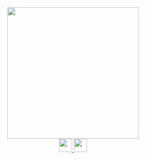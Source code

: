 <div align='center'>
    <img src="https://github.globant.com/camilo-costa/camilo-costa/blob/master/miloctocat.png?raw=true" width="300"/>
</div>

<div align='center'>
    <a href="https://www.linkedin.com/in/camilo-costa-072a1336/" target="_blank">
    <img height="30" src="https://github.globant.com/camilo-costa/camilo-costa/blob/master/in.png?raw=true"/>
    <a href="https://steamcommunity.com/id/milocosta/" target="_blank">
    <img height="30" src="https://github.globant.com/camilo-costa/camilo-costa/blob/master/steam.png?raw=true"/>
</div>
